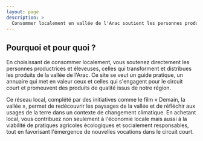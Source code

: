 ```yaml
---
layout: page
description: >
  Consommer localement en vallée de l'Arac soutient les personnes productrices, éleveuses et artisanes engagées dans le circuit court. Aracroq est un guide pour valoriser ces initiatives locales et encourager une consommation responsable et écologique.
---
```


## Pourquoi et pour quoi ?

En choisissant de consommer localement, vous soutenez directement les personnes productrices et éleveuses, celles qui transforment et distribues les produits de la vallée de l'Arac. Ce site se veut un guide pratique, un annuaire qui met en valeur ceux et celles qui s'engagent pour le circuit court et promeuvent des produits de qualité issus de notre région.

Ce réseau local, complété par des initiatives comme le film « Demain, la vallée », permet de redécouvrir les paysages de la vallée et de réfléchir aux usages de la terre dans un contexte de changement climatique. En achetant local, vous contribuez non seulement à l'économie locale mais aussi à la viabilité de pratiques agricoles écologiques et socialement responsables, tout en favorisant l'émergence de nouvelles vocations dans le circuit court.


